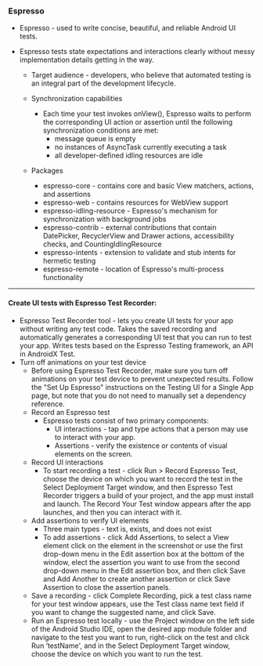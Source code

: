 
### Espresso
* Espresso - used to write concise, beautiful, and reliable Android UI tests.

* Espresso tests state expectations and interactions clearly without messy implementation details getting in the way.
    * Target audience - developers, who believe that automated testing is an integral part of the development lifecycle.

    * Synchronization capabilities
        - Each time your test invokes onView(), Espresso waits to perform the corresponding UI action or assertion until the following synchronization conditions are met:
            * message queue is empty
            * no instances of AsyncTask currently executing a task
            * all developer-defined idling resources are idle
    * Packages
        - espresso-core - contains core and basic View matchers, actions, and assertions
        - espresso-web - contains resources for WebView support
        - espresso-idling-resource - Espresso's mechanism for synchronization with background jobs
        - espresso-contrib - external contributions that contain DatePicker, RecyclerView and Drawer actions, accessibility checks, and CountingIdlingResource
        - espresso-intents - extension to validate and stub intents for hermetic testing
        - espresso-remote - location of Espresso's multi-process functionality

---

#### Create UI tests with Espresso Test Recorder:

* Espresso Test Recorder tool - lets you create UI tests for your app without writing any test code. Takes the saved recording and automatically generates a corresponding UI test that you can run to test your app. Writes tests based on the Espresso Testing framework, an API in AndroidX Test.
* Turn off animations on your test device
    - Before using Espresso Test Recorder, make sure you turn off animations on your test device to prevent unexpected results. Follow the "Set Up Espresso" instructions on the Testing UI for a Single App page, but note that you do not need to manually set a dependency reference.
    * Record an Espresso test
        - Espresso tests consist of two primary components:
            * UI interactions - tap and type actions that a person may use to interact with your app.
            * Assertions - verify the existence or contents of visual elements on the screen.
    * Record UI interactions
        - To start recording a test - click Run > Record Espresso Test, choose the device on which you want to record the test in the Select Deployment Target window, and then Espresso Test Recorder triggers a build of your project, and the app must install and launch. The Record Your Test window appears after the app launches, and then you can interact with it.
    * Add assertions to verify UI elements
        - Three main types - text is, exists, and does not exist
        - To add assertions - click Add Assertions, to select a View element click on the element in the screenshot or use the first drop-down menu in the Edit assertion box at the bottom of the window, elect the assertion you want to use from the second drop-down menu in the Edit assertion box, and then click Save and Add Another to create another assertion or click Save Assertion to close the assertion panels.
    * Save a recording - click Complete Recording, pick a test class name for your test window appears, use the Test class name text field if you want to change the suggested name, and click Save.
    * Run an Espresso test locally - use the Project  window on the left side of the Android Studio IDE, open the desired app module folder and navigate to the test you want to run, right-click on the test and click Run ‘testName', and in the Select Deployment Target window, choose the device on which you want to run the test.
